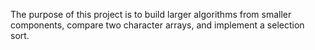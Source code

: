The purpose of this project is to build larger algorithms from smaller components, compare two character arrays, and implement a selection sort.
